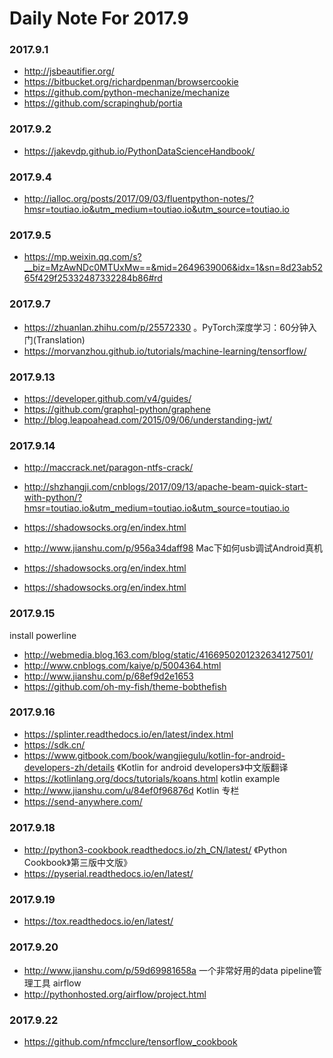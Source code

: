 # Daily Note For 2017.9

### 2017.9.1
- http://jsbeautifier.org/
- https://bitbucket.org/richardpenman/browsercookie
- https://github.com/python-mechanize/mechanize
- https://github.com/scrapinghub/portia

### 2017.9.2
- https://jakevdp.github.io/PythonDataScienceHandbook/

### 2017.9.4
- http://ialloc.org/posts/2017/09/03/fluentpython-notes/?hmsr=toutiao.io&utm_medium=toutiao.io&utm_source=toutiao.io

### 2017.9.5
- https://mp.weixin.qq.com/s?__biz=MzAwNDc0MTUxMw==&mid=2649639006&idx=1&sn=8d23ab5265f429f25332487332284b86#rd

### 2017.9.7
- https://zhuanlan.zhihu.com/p/25572330 。PyTorch深度学习：60分钟入门(Translation)
- https://morvanzhou.github.io/tutorials/machine-learning/tensorflow/

### 2017.9.13
- https://developer.github.com/v4/guides/
- https://github.com/graphql-python/graphene
- http://blog.leapoahead.com/2015/09/06/understanding-jwt/

### 2017.9.14
- http://maccrack.net/paragon-ntfs-crack/
- http://shzhangji.com/cnblogs/2017/09/13/apache-beam-quick-start-with-python/?hmsr=toutiao.io&utm_medium=toutiao.io&utm_source=toutiao.io

- https://shadowsocks.org/en/index.html
- http://www.jianshu.com/p/956a34daff98  Mac下如何usb调试Android真机
- https://shadowsocks.org/en/index.html
- https://shadowsocks.org/en/index.html

### 2017.9.15
install powerline
- http://webmedia.blog.163.com/blog/static/4166950201232634127501/
- http://www.cnblogs.com/kaiye/p/5004364.html
- http://www.jianshu.com/p/68ef9d2e1653
- https://github.com/oh-my-fish/theme-bobthefish

### 2017.9.16
- https://splinter.readthedocs.io/en/latest/index.html
- https://sdk.cn/
- https://www.gitbook.com/book/wangjiegulu/kotlin-for-android-developers-zh/details 《Kotlin for android developers》中文版翻译
- https://kotlinlang.org/docs/tutorials/koans.html kotlin example
- http://www.jianshu.com/u/84ef0f96876d Kotlin 专栏
- https://send-anywhere.com/

### 2017.9.18
- http://python3-cookbook.readthedocs.io/zh_CN/latest/ 《Python Cookbook》第三版中文版》
- https://pyserial.readthedocs.io/en/latest/

### 2017.9.19
- https://tox.readthedocs.io/en/latest/

### 2017.9.20
- http://www.jianshu.com/p/59d69981658a 一个非常好用的data pipeline管理工具 airflow
- http://pythonhosted.org/airflow/project.html

### 2017.9.22
- https://github.com/nfmcclure/tensorflow_cookbook
